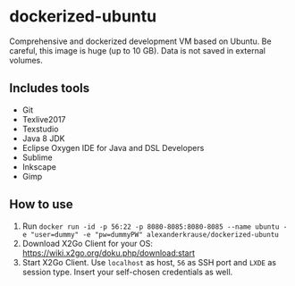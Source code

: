 # dockerized-ubuntu
Comprehensive and dockerized development VM based on Ubuntu. Be careful, this image is huge (up to 10 GB). Data is not saved in external volumes.

## Includes tools
- Git
- Texlive2017
- Texstudio
- Java 8 JDK
- Eclipse Oxygen IDE for Java and DSL Developers
- Sublime
- Inkscape
- Gimp

## How to use
1. Run `docker run -id -p 56:22 -p 8080-8085:8080-8085 --name ubuntu -e "user=dummy" -e "pw=dummyPW" alexanderkrause/dockerized-ubuntu`
2. Download X2Go Client for your OS: https://wiki.x2go.org/doku.php/download:start
3. Start X2Go Client. Use `localhost` as host, `56` as SSH port and `LXDE` as session type. Insert your self-chosen credentials as well.
